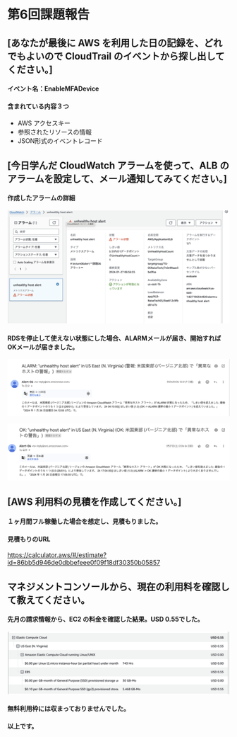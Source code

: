 # 第6回課題報告

## [あなたが最後に AWS を利用した日の記録を、どれでもよいので CloudTrail のイベントから探し出してください。]

#### イベント名：EnableMFADevice
#### 含まれている内容３つ
* AWS アクセスキー
* 参照されたリソースの情報
* JSON形式のイベントレコード

## [今日学んだ CloudWatch アラームを使って、ALB のアラームを設定して、メール通知してみてください。]

#### 作成したアラームの詳細
![アラーム内容](image06/lect06alarm.png)

#### RDSを停止して使えない状態にした場合、ALARMメールが届き、開始すればOKメールが届きました。

![alarmメール](image06/lect06alarmmail.png)

![okメール](image06/lect06okmail.png)

## [AWS 利用料の見積を作成してください。]

#### １ヶ月間フル稼働した場合を想定し、見積もりました。
#### 見積もりのURL
https://calculator.aws/#/estimate?id=86bb5d946de0dbbefeee0f09f18df30350b05857

## マネジメントコンソールから、現在の利用料を確認して教えてください。

#### 先月の請求情報から、EC2 の料金を確認した結果。USD 0.55でした。

![請求情報](image06/iect06Billing.png)

#### 無料利用枠には収まっておりませんでした。


#### 以上です。